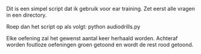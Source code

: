 Dit is een simpel script dat ik gebruik voor ear training.
Zet eerst alle vragen in een directory.

Roep dan het script op als volgt:
python audiodrills.py <directory met de oefeningen in> <aantal herhalingen>

Elke oefening zal het gewenst aantal keer herhaald worden.
Achteraf worden foutloze oefeningen groen getoond en wordt de rest rood getoond.
